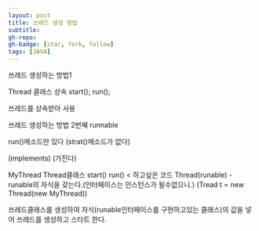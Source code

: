 ```yaml
---
layout: post
title: 쓰레드 생성 방법
subtitle: 
gh-repo: 
gh-badge: [star, fork, follow]
tags: [JAVA]
---
```


쓰레드 생성하는 방법1

Thread 클래스 상속
start();
run();

쓰레드를 상속받아 사용 



쓰레드 생성하는 방법 2번째 
<interface>
 runnable

run()메소드만 있다 (strat()메소드가 없다)
                   
 (implements)                 (가진다)
                   
MyThread                    Thread클래스 
                            start()
run() < 하고싶은 코드         Thread(runable)     - runable의 자식을 갖는다.(인터페이스는 인스턴스가 될수없으니.)
                      (Tread t = new Thread(new MyThread))


쓰레드클래스를 생성하여 자식(runable인터페이스를 구현하고있는 클래스)의 값을 넣어 쓰레드를 생성하고 스타트 한다.



